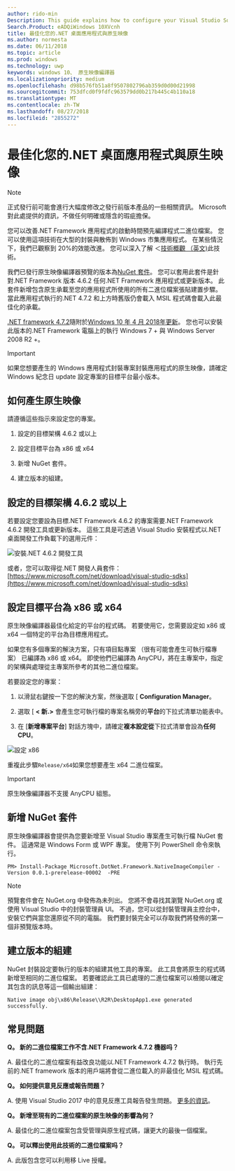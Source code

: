 ```yaml
---
author: rido-min
Description: This guide explains how to configure your Visual Studio Solution to optimize the application binaries with native images.
Search.Product: eADQiWindows 10XVcnh
title: 最佳化您的.NET 桌面應用程式與原生映像
ms.author: normesta
ms.date: 06/11/2018
ms.topic: article
ms.prod: windows
ms.technology: uwp
keywords: windows 10、 原生映像編譯器
ms.localizationpriority: medium
ms.openlocfilehash: d98b576fb51a8f9507802796ab359d0d00d21998
ms.sourcegitcommit: 753dfcd0f9fdfc963579dd0b217b445c4b110a18
ms.translationtype: MT
ms.contentlocale: zh-TW
ms.lasthandoff: 08/27/2018
ms.locfileid: "2855272"
---
```

# <a name="optimize-your-net-desktop-apps-with-native-images"></a>最佳化您的.NET 桌面應用程式與原生映像

> [!NOTE]
> 正式發行前可能會進行大幅度修改之發行前版本產品的一些相關資訊。 Microsoft 對此處提供的資訊，不做任何明確或隱含的瑕疵擔保。

您可以改善.NET Framework 應用程式的啟動時間預先編譯程式二進位檔案。 您可以使用這項技術在大型的封裝與散佈到 Windows 市集應用程式。 在某些情況下，我們已觀察到 20%的效能改進。 您可以深入了解 ＜[技術概觀 （英文)](https://github.com/dotnet/coreclr/blob/master/Documentation/botr/readytorun-overview.md)此技術。

我們已發行原生映像編譯器預覽的版本為[NuGet 套件](https://www.nuget.org/packages/Microsoft.DotNet.Framework.NativeImageCompiler)。 您可以套用此套件是針對.NET Framework 版本 4.6.2 任何.NET Framework 應用程式或更新版本。 此套件新增包含原生承載至您的應用程式所使用的所有二進位檔案張貼建置步驟。 當此應用程式執行的.NET 4.7.2 和上方時舊版仍會載入 MSIL 程式碼會載入此最佳化的承載。

[.NET framework 4.7.2](https://blogs.msdn.microsoft.com/dotnet/2018/04/30/announcing-the-net-framework-4-7-2/)隨附於[Windows 10 年 4 月 2018年更新](https://blogs.windows.com/windowsexperience/2018/04/30/how-to-get-the-windows-10-april-2018-update/)。 您也可以安裝此版本的.NET Framework 電腦上的執行 Windows 7 + 與 Windows Server 2008 R2 +。

> [!IMPORTANT]
> 如果您想要產生的 Windows 應用程式封裝專案封裝應用程式的原生映像，請確定 Windows 紀念日 update 設定專案的目標平台最小版本。

## <a name="how-to-produce-native-images"></a>如何產生原生映像

請遵循這些指示來設定您的專案。

1. 設定的目標架構 4.6.2 或以上

2. 設定目標平台為 x86 或 x64 

3. 新增 NuGet 套件。

4. 建立版本的組建。

## <a name="configure-the-target-framework-as-462-or-above"></a>設定的目標架構 4.6.2 或以上

若要設定您要設為目標.NET Framework 4.6.2 的專案需要.NET Framework 4.6.2 開發工具或更新版本。 這些工具是可透過 Visual Studio 安裝程式以.NET 桌面開發工作負載下的選用元件：

![安裝.NET 4.6.2 開發工具](images/desktop-to-uwp/install-4.6.2-devpack.png)

或者，您可以取得從.NET 開發人員套件：[https://www.microsoft.com/net/download/visual-studio-sdks](https://www.microsoft.com/net/download/visual-studio-sdks)

## <a name="configure-the-target-platform-as-x86-or-x64"></a>設定目標平台為 x86 或 x64

原生映像編譯器最佳化給定的平台的程式碼。 若要使用它，您需要設定如 x86 或 x64 一個特定的平台為目標應用程式。

如果您有多個專案的解決方案，只有項目點專案 （很有可能會產生可執行檔專案） 已編譯為 x86 或 x64。 即使他們已編譯為 AnyCPU，將在主專案中，指定的架構與處理從主專案所參考的其他二進位檔案。

若要設定您的專案：

1. 以滑鼠右鍵按一下您的解決方案，然後選取 [ **Configuration Manager**。

2. 選取 [ **< 新.>** 會產生您可執行檔的專案名稱旁的**平台**的下拉式清單功能表中。

3. 在 [**新增專案平台**] 對話方塊中，請確定**複本設定從**下拉式清單會設為**任何 CPU**。

![設定 x86](images/desktop-to-uwp/configure-x86.png)

重複此步驟`Release/x64`如果您想要產生 x64 二進位檔案。

>[!IMPORTANT]
> 原生映像編譯器不支援 AnyCPU 組態。

## <a name="add-the-nuget-packages"></a>新增 NuGet 套件

原生映像編譯器會提供為您要新增至 Visual Studio 專案產生可執行檔 NuGet 套件。 這通常是 Windows Form 或 WPF 專案。 使用下列 PowerShell 命令來執行。

```PS
PM> Install-Package Microsoft.DotNet.Framework.NativeImageCompiler -Version 0.0.1-prerelease-00002  -PRE
```

> [!NOTE]
> 預覽套件會在 NuGet.org 中發佈為未列出。 您將不會尋找其瀏覽 NuGet.org 或使用 Visual Studio 中的封裝管理員 UI。 不過，您可以從封裝管理員主控台中，安裝它們與當您還原從不同的電腦。 我們要封裝完全可以存取我們將發佈的第一個非預覽版本時。

## <a name="create-a-release-build"></a>建立版本的組建

NuGet 封裝設定要執行的版本的組建其他工具的專案。 此工具會將原生的程式碼新增至相同的二進位檔案。
若要確認此工具已處理的二進位檔案可以檢閱以確定其包含的訊息等這一個輸出組建：

```
Native image obj\x86\Release\\R2R\DesktopApp1.exe generated successfully.
```

## <a name="faq"></a>常見問題

**Q。 新的二進位檔案工作不含.NET Framework 4.7.2 機器吗？**

A. 最佳化的二進位檔案有益改良功能以.NET Framework 4.7.2 執行時。 執行先前的.NET framework 版本的用戶端將會從二進位載入的非最佳化 MSIL 程式碼。

**Q。 如何提供意見反應或報告問題？**

A. 使用 Visual Studio 2017 中的意見反應工具報告發生問題。 [更多的資訊](https://docs.microsoft.com/visualstudio/ide/how-to-report-a-problem-with-visual-studio-2017)。

**Q。 新增至現有的二進位檔案的原生映像的影響為何？**

A. 最佳化的二進位檔案包含受管理與原生程式碼，讓更大的最後一個檔案。

**Q。 可以釋出使用此技術的二進位檔案吗？**

A. 此版包含您可以利用移 Live 授權。
